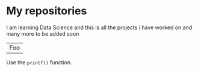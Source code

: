 # My repositories 
I am learning Data Science and this is all the projects i have worked on and many more to be added soon 
<table>
    <tr>
        <td>Foo</td>
    </tr>
</table>
<p>Use the <code>printf()</code> function.</p>
